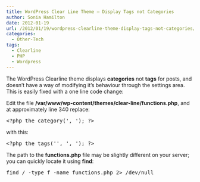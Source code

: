 ```yaml
---
title: WordPress Clear Line Theme – Display Tags not Categories
author: Sonia Hamilton
date: 2012-01-19
url: /2012/01/19/wordpress-clearline-theme-display-tags-not-categories/
categories:
  - Other-Tech
tags:
  - Clearline
  - PHP
  - Wordpress
---
```

The WordPress Clearline theme displays **categories** not **tags** for posts, and doesn&#8217;t have a way of modifying it&#8217;s behaviour through the settings area. This is easily fixed with a one line code change:

<!--more-->

Edit the file **/var/www/wp-content/themes/clear-line/functions.php**, and at approximately line 340 replace:

<pre>&lt;?php the_category(', '); ?&gt;</pre>

with this:

<pre>&lt;?php the_tags('', ', '); ?&gt;</pre>

The path to the **functions.php** file may be slightly different on your server; you can quickly locate it using **find**:

<pre>find / -type f -name functions.php 2&gt; /dev/null</pre>
